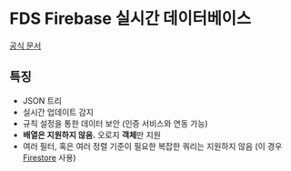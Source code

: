 # FDS Firebase 실시간 데이터베이스

[공식 문서](https://firebase.google.com/docs/database/?hl=ko)

## 특징

- JSON 트리
- 실시간 업데이트 감지
- 규칙 설정을 통한 데이터 보안 (인증 서비스와 연동 가능)
- **배열은 지원하지 않음.** 오로지 **객체**만 지원
- 여러 필터, 혹은 여러 정렬 기준이 필요한 복잡한 쿼리는 지원하지 않음 (이 경우 [Firestore](https://firebase.google.com/docs/firestore/?hl=ko) 사용)
